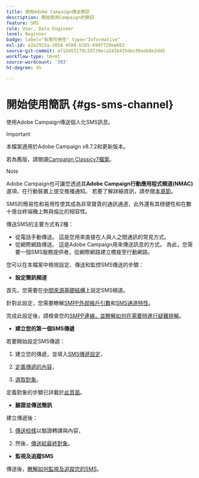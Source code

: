 ```yaml
---
title: 使用Adobe Campaign傳送簡訊
description: 開始使用Campaign的簡訊
feature: SMS
role: User, Data Engineer
level: Beginner
badge: label="有限可用性" type="Informative"
exl-id: e2e2922a-2058-4588-b1b5-6997f29ee663
source-git-commit: af1d453179c2d739eca243b435dec90a4b8e2dd5
workflow-type: tm+mt
source-wordcount: '303'
ht-degree: 4%

---
```


# 開始使用簡訊 {#gs-sms-channel}

使用Adobe Campaign傳送個人化SMS訊息。

>[!IMPORTANT]
>
>本檔案適用於Adobe Campaign v8.7.2和更新版本。
>
>若為舊版，請閱讀[Campaign Classicv7檔案](https://experienceleague.adobe.com/en/docs/campaign-classic/using/sending-messages/sending-messages-on-mobiles/sms-set-up/sms-set-up)。

>[!NOTE]
>
>Adobe Campaign也可讓您透過其&#x200B;**Adobe Campaign行動應用程式頻道(NMAC)**&#x200B;選項，在行動裝置上提交推播通知。 若要了解詳細資訊，請參閱[本章節](../push.md)。

SMS的簡易性和易用性使其成為非常寶貴的通訊通道，此外還有其穩健性和在數十億台終端機上無與倫比的相容性。

傳送SMS的主要方式有2種：

* 從電話手動傳送。 這是您用來直接在人與人之間通訊的常見方式。
* 從網際網路傳送。 這是Adobe Campaign用來傳送訊息的方式。 為此，您需要一個SMS服務提供者，從網際網路建立橋接至行動網路。

您可以在本檔案中檢視設定、傳送和監控SMS傳送的步驟：

* **設定簡訊頻道**

首先，您需要在[中間來源基礎結構](sms-mid-sourcing.md)上設定SMS頻道。

<!--The steps depend on the platform: either you have [a standalone instance](sms-standalone-instance.md) or you are in [a mid-sourcing infrastructure](sms-mid-sourcing.md).-->

針對此設定，您需要瞭解[SMPP外部帳戶引數](smpp-external-account.md)和[SMS通道特性](sms-channel.md)。

完成此設定後，請檢查您的[SMPP連線，並瞭解如何在需要時進行疑難排解](smpp-connection.md)。

* **建立您的第一個SMS傳遞**

若要開始設定SMS傳遞：

1. 建立您的傳遞，並填入[SMS傳遞設定](sms-delivery-settings.md)，

1. [定義傳遞的內容](sms-content.md)，

1. [選取對象](sms-audience.md)。

定義對象的步驟已詳載於[此頁面](../../audiences/create-audiences.md)。

* **驗證並傳送簡訊**

建立傳遞後：

1. [傳送校樣](sms-proofs.md)以驗證轉譯與內容，

1. 然後，[傳送給最終對象](sms-send.md)。

* **監視及追蹤SMS**

傳送後，[瞭解如何監視及追蹤您的SMS](sms-monitor.md)。
